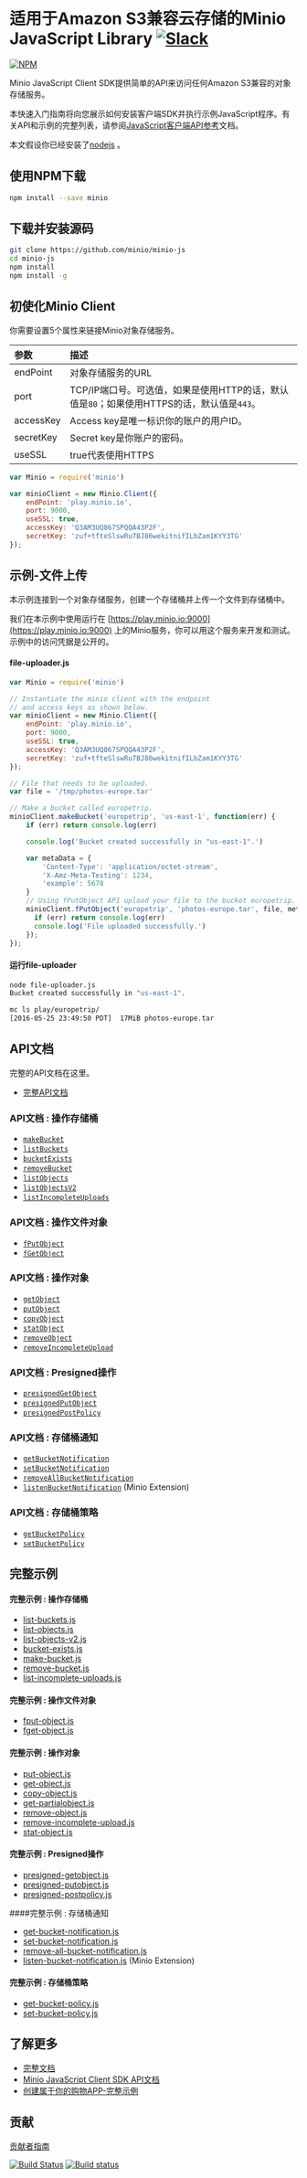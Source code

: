 # 适用于Amazon S3兼容云存储的Minio JavaScript Library [![Slack](https://slack.minio.io/slack?type=svg)](https://slack.minio.io)

[![NPM](https://nodei.co/npm/minio.png)](https://nodei.co/npm/minio/)

Minio JavaScript Client SDK提供简单的API来访问任何Amazon S3兼容的对象存储服务。

本快速入门指南将向您展示如何安装客户端SDK并执行示例JavaScript程序。有关API和示例的完整列表，请参阅[JavaScript客户端API参考](https://docs.minio.io/docs/javascript-client-api-reference)文档。

本文假设你已经安装了[nodejs](http://nodejs.org/) 。

## 使用NPM下载

```sh
npm install --save minio
```

## 下载并安装源码

```sh
git clone https://github.com/minio/minio-js
cd minio-js
npm install
npm install -g
```

## 初使化Minio Client

你需要设置5个属性来链接Minio对象存储服务。

| 参数     | 描述 |
| :------- | :------------ |
| endPoint	 |对象存储服务的URL |
|port| TCP/IP端口号。可选值，如果是使用HTTP的话，默认值是`80`；如果使用HTTPS的话，默认值是`443`。|
| accessKey | Access key是唯一标识你的账户的用户ID。  |
| secretKey	| Secret key是你账户的密码。   |
|useSSL |true代表使用HTTPS |


```js
var Minio = require('minio')

var minioClient = new Minio.Client({
    endPoint: 'play.minio.io',
    port: 9000,
    useSSL: true,
    accessKey: 'Q3AM3UQ867SPQQA43P2F',
    secretKey: 'zuf+tfteSlswRu7BJ86wekitnifILbZam1KYY3TG'
});
```

## 示例-文件上传

本示例连接到一个对象存储服务，创建一个存储桶并上传一个文件到存储桶中。

我们在本示例中使用运行在 [https://play.minio.io:9000](https://play.minio.io:9000) 上的Minio服务，你可以用这个服务来开发和测试。示例中的访问凭据是公开的。

#### file-uploader.js

```js
var Minio = require('minio')

// Instantiate the minio client with the endpoint
// and access keys as shown below.
var minioClient = new Minio.Client({
    endPoint: 'play.minio.io',
    port: 9000,
    useSSL: true,
    accessKey: 'Q3AM3UQ867SPQQA43P2F',
    secretKey: 'zuf+tfteSlswRu7BJ86wekitnifILbZam1KYY3TG'
});

// File that needs to be uploaded.
var file = '/tmp/photos-europe.tar'

// Make a bucket called europetrip.
minioClient.makeBucket('europetrip', 'us-east-1', function(err) {
    if (err) return console.log(err)

    console.log('Bucket created successfully in "us-east-1".')

    var metaData = {
        'Content-Type': 'application/octet-stream',
        'X-Amz-Meta-Testing': 1234,
        'example': 5678
    }
    // Using fPutObject API upload your file to the bucket europetrip.
    minioClient.fPutObject('europetrip', 'photos-europe.tar', file, metaData, function(err, etag) {
      if (err) return console.log(err)
      console.log('File uploaded successfully.')
    });
});
```

#### 运行file-uploader

```sh
node file-uploader.js
Bucket created successfully in "us-east-1".

mc ls play/europetrip/
[2016-05-25 23:49:50 PDT]  17MiB photos-europe.tar
```

## API文档

完整的API文档在这里。
* [完整API文档](https://docs.minio.io/docs/javascript-client-api-reference)

### API文档 : 操作存储桶

* [`makeBucket`](https://docs.minio.io/docs/javascript-client-api-reference#makeBucket)
* [`listBuckets`](https://docs.minio.io/docs/javascript-client-api-reference#listBuckets)
* [`bucketExists`](https://docs.minio.io/docs/javascript-client-api-reference#bucketExists)
* [`removeBucket`](https://docs.minio.io/docs/javascript-client-api-reference#removeBucket)
* [`listObjects`](https://docs.minio.io/docs/javascript-client-api-reference#listObjects)
* [`listObjectsV2`](https://docs.minio.io/docs/javascript-client-api-reference#listObjectsV2)
* [`listIncompleteUploads`](https://docs.minio.io/docs/javascript-client-api-reference#listIncompleteUploads)

### API文档 : 操作文件对象

* [`fPutObject`](https://docs.minio.io/docs/javascript-client-api-reference#fPutObject)
* [`fGetObject`](https://docs.minio.io/docs/javascript-client-api-reference#fGetObject)

### API文档 : 操作对象

* [`getObject`](https://docs.minio.io/docs/javascript-client-api-reference#getObject)
* [`putObject`](https://docs.minio.io/docs/javascript-client-api-reference#putObject)
* [`copyObject`](https://docs.minio.io/docs/javascript-client-api-reference#copyObject)
* [`statObject`](https://docs.minio.io/docs/javascript-client-api-reference#statObject)
* [`removeObject`](https://docs.minio.io/docs/javascript-client-api-reference#removeObject)
* [`removeIncompleteUpload`](https://docs.minio.io/docs/javascript-client-api-reference#removeIncompleteUpload)

### API文档 :  Presigned操作

* [`presignedGetObject`](https://docs.minio.io/docs/javascript-client-api-reference#presignedGetObject)
* [`presignedPutObject`](https://docs.minio.io/docs/javascript-client-api-reference#presignedPutObject)
* [`presignedPostPolicy`](https://docs.minio.io/docs/javascript-client-api-reference#presignedPostPolicy)

### API文档 : 存储桶通知

* [`getBucketNotification`](https://docs.minio.io/docs/javascript-client-api-reference#getBucketNotification)
* [`setBucketNotification`](https://docs.minio.io/docs/javascript-client-api-reference#setBucketNotification)
* [`removeAllBucketNotification`](https://docs.minio.io/docs/javascript-client-api-reference#removeAllBucketNotification)
* [`listenBucketNotification`](https://docs.minio.io/docs/javascript-client-api-reference#listenBucketNotification) (Minio Extension)

### API文档 : 存储桶策略

* [`getBucketPolicy`](https://docs.minio.io/docs/javascript-client-api-reference#getBucketPolicy)
* [`setBucketPolicy`](https://docs.minio.io/docs/javascript-client-api-reference#setBucketPolicy)


## 完整示例

#### 完整示例 : 操作存储桶

* [list-buckets.js](https://github.com/minio/minio-js/blob/master/examples/list-buckets.js)
* [list-objects.js](https://github.com/minio/minio-js/blob/master/examples/list-objects.js)
* [list-objects-v2.js](https://github.com/minio/minio-js/blob/master/examples/list-objects-v2.js)
* [bucket-exists.js](https://github.com/minio/minio-js/blob/master/examples/bucket-exists.js)
* [make-bucket.js](https://github.com/minio/minio-js/blob/master/examples/make-bucket.js)
* [remove-bucket.js](https://github.com/minio/minio-js/blob/master/examples/remove-bucket.js)
* [list-incomplete-uploads.js](https://github.com/minio/minio-js/blob/master/examples/list-incomplete-uploads.js)

#### 完整示例 : 操作文件对象
* [fput-object.js](https://github.com/minio/minio-js/blob/master/examples/fput-object.js)
* [fget-object.js](https://github.com/minio/minio-js/blob/master/examples/fget-object.js)

#### 完整示例 : 操作对象
* [put-object.js](https://github.com/minio/minio-js/blob/master/examples/put-object.js)
* [get-object.js](https://github.com/minio/minio-js/blob/master/examples/get-object.js)
* [copy-object.js](https://github.com/minio/minio-js/blob/master/examples/copy-object.js)
* [get-partialobject.js](https://github.com/minio/minio-js/blob/master/examples/get-partialobject.js)
* [remove-object.js](https://github.com/minio/minio-js/blob/master/examples/remove-object.js)
* [remove-incomplete-upload.js](https://github.com/minio/minio-js/blob/master/examples/remove-incomplete-upload.js)
* [stat-object.js](https://github.com/minio/minio-js/blob/master/examples/stat-object.js)

#### 完整示例 : Presigned操作
* [presigned-getobject.js](https://github.com/minio/minio-js/blob/master/examples/presigned-getobject.js)
* [presigned-putobject.js](https://github.com/minio/minio-js/blob/master/examples/presigned-putobject.js)
* [presigned-postpolicy.js](https://github.com/minio/minio-js/blob/master/examples/presigned-postpolicy.js)

####完整示例 : 存储桶通知
* [get-bucket-notification.js](https://github.com/minio/minio-js/blob/master/examples/get-bucket-notification.js)
* [set-bucket-notification.js](https://github.com/minio/minio-js/blob/master/examples/set-bucket-notification.js)
* [remove-all-bucket-notification.js](https://github.com/minio/minio-js/blob/master/examples/remove-all-bucket-notification.js)
* [listen-bucket-notification.js](https://github.com/minio/minio-js/blob/master/examples/minio/listen-bucket-notification.js) (Minio Extension)

#### 完整示例 : 存储桶策略
* [get-bucket-policy.js](https://github.com/minio/minio-js/blob/master/examples/get-bucket-policy.js)
* [set-bucket-policy.js](https://github.com/minio/minio-js/blob/master/examples/set-bucket-policy.js)

## 了解更多
* [完整文档](https://docs.minio.io)
* [Minio JavaScript Client SDK API文档](https://docs.minio.io/docs/javascript-client-api-reference)
* [创建属于你的购物APP-完整示例](https://docs.minio.io/docs/javascript-shopping-app)

## 贡献

[贡献者指南](https://github.com/minio/minio-js/blob/master/CONTRIBUTING.md)

[![Build Status](https://travis-ci.org/minio/minio-js.svg)](https://travis-ci.org/minio/minio-js)
[![Build status](https://ci.appveyor.com/api/projects/status/1d05e6nvxcelmrak?svg=true)](https://ci.appveyor.com/project/harshavardhana/minio-js)
